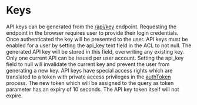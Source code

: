 # Keys

API keys can be generated from the [/api/key](routes/api-key.md) endpoint. Requesting the endpoint in the browser requires user to provide their login credentials. Once authenticated the key will be presented to the user. API keys must be enabled for a user by setting the api\_key text field in the ACL to not null. The generated API key will be stored in this field, overwriting any existing key. Only one current API can be issued per user account. Setting the api\_key field to null will invalidate the current key and prevent the user from generating a new key. API keys have special access rights which are translated to a token with private access privileges in the [authToken](https://github.com/GEOLYTIX/xyz/blob/master/auth.js) process. The new token which will be assigned to the query as token parameter has an expiry of 10 seconds. The API key token itself will not expire.

